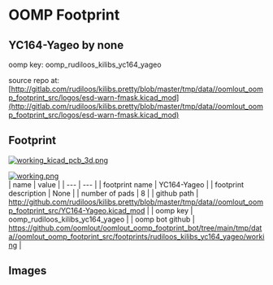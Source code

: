 # OOMP Footprint  
## YC164-Yageo  by none  
  
oomp key: oomp_rudiloos_kilibs_yc164_yageo  
  
source repo at: [http://gitlab.com/rudiloos/kilibs.pretty/blob/master/tmp/data//oomlout_oomp_footprint_src/logos/esd-warn-fmask.kicad_mod](http://gitlab.com/rudiloos/kilibs.pretty/blob/master/tmp/data//oomlout_oomp_footprint_src/logos/esd-warn-fmask.kicad_mod)  
## Footprint  
  
[![working_kicad_pcb_3d.png](working_kicad_pcb_3d_600.png)](working_kicad_pcb_3d.png)  
  
[![working.png](working_600.png)](working.png)  
| name | value | 
| --- | --- | 
| footprint name | YC164-Yageo | 
| footprint description | None | 
| number of pads | 8 | 
| github path | http://github.com/rudiloos/kilibs.pretty/blob/master/tmp/data//oomlout_oomp_footprint_src/YC164-Yageo.kicad_mod | 
| oomp key | oomp_rudiloos_kilibs_yc164_yageo | 
| oomp bot github | https://github.com/oomlout/oomlout_oomp_footprint_bot/tree/main/tmp/data//oomlout_oomp_footprint_src/footprints/rudiloos_kilibs_yc164_yageo/working | 
## Images  
